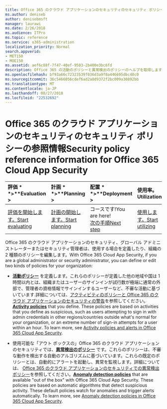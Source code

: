 ```yaml
---
title: Office 365 のクラウド アプリケーションのセキュリティのセキュリティ ポリシーの参照情報
ms.author: deniseb
author: denisebmsft
manager: laurawi
ms.date: 2/26/2018
ms.audience: ITPro
ms.topic: reference
ms.service: o365-administration
localization_priority: Normal
search.appverid:
- MET150
- MOE150
ms.assetid: aef6c88f-7f47-40ef-9503-2b400e3bc6fd
description: Office 365 の活動のポリシーと異常検出のポリシーのヘルプを取得します。
ms.openlocfilehash: bf93a66c72323539f036d3a9f8a446695dbc40c0
ms.sourcegitcommit: 36c5466056cdef6ad2a8d9372f2bc009a30892bb
ms.translationtype: MT
ms.contentlocale: ja-JP
ms.lasthandoff: 08/27/2018
ms.locfileid: "22532692"
---
```

# <a name="security-policy-reference-information-for-office-365-cloud-app-security"></a><span data-ttu-id="4cfcf-103">Office 365 のクラウド アプリケーションのセキュリティのセキュリティ ポリシーの参照情報</span><span class="sxs-lookup"><span data-stu-id="4cfcf-103">Security policy reference information for Office 365 Cloud App Security</span></span>
  
|<span data-ttu-id="4cfcf-104">評価 * *\>**</span><span class="sxs-lookup"><span data-stu-id="4cfcf-104">****Evaluation** \>**</span></span>|<span data-ttu-id="4cfcf-105">計画 * *\>**</span><span class="sxs-lookup"><span data-stu-id="4cfcf-105">****Planning** \>**</span></span>|<span data-ttu-id="4cfcf-106">配置 * *\>**</span><span class="sxs-lookup"><span data-stu-id="4cfcf-106">****Deployment** \>**</span></span>|<span data-ttu-id="4cfcf-107">使用率。</span><span class="sxs-lookup"><span data-stu-id="4cfcf-107">****Utilization****</span></span>|
|:-----|:-----|:-----|:-----|
|[<span data-ttu-id="4cfcf-108">評価を開始します。</span><span class="sxs-lookup"><span data-stu-id="4cfcf-108">Start evaluating</span></span>](office-365-cas-overview.md) <br/> |[<span data-ttu-id="4cfcf-109">計画の開始します。</span><span class="sxs-lookup"><span data-stu-id="4cfcf-109">Start planning</span></span>](get-ready-for-office-365-cas.md) <br/> |<span data-ttu-id="4cfcf-110">コースです!</span><span class="sxs-lookup"><span data-stu-id="4cfcf-110">You are here!</span></span>  <br/> [<span data-ttu-id="4cfcf-111">次の手順</span><span class="sxs-lookup"><span data-stu-id="4cfcf-111">Next step</span></span>](review-office-365-cas-alerts.md) <br/> |[<span data-ttu-id="4cfcf-112">使用します。</span><span class="sxs-lookup"><span data-stu-id="4cfcf-112">Start utilizing</span></span>](utilization-activities-for-ocas.md) <br/> |
   
<span data-ttu-id="4cfcf-113">Office 365 のクラウド アプリケーションのセキュリティ、グローバル アドミニストレーターまたはセキュリティ管理者は、使用する場合を定義したり、組織の 2 種類のポリシーを編集します。</span><span class="sxs-lookup"><span data-stu-id="4cfcf-113">With Office 365 Cloud App Security, if you are a global administrator or security administrator, you can define or edit two kinds of policies for your organization:</span></span>
  
- <span data-ttu-id="4cfcf-p101">**[活動ポリシー](activity-policies-and-alerts.md)** を定義します。これらのポリシーが定義した他の地域や国は 1 時間以内とは、組織またはユーザーのサインインが試行数が極端に通常の外部で、管理者の資格情報でサインインするユーザーなど、不審な活動に基づいています.詳細については、[アクティビティのポリシーと Office 365 のクラウド アプリケーションのセキュリティの警告](activity-policies-and-alerts.md)を参照してください。</span><span class="sxs-lookup"><span data-stu-id="4cfcf-p101">**[Activity policies](activity-policies-and-alerts.md)** that you define. These policies are based on activities that you define as suspicious, such as users attempting to sign in with admin credentials in other regions/countries outside what's normal for your organization, or an extreme number of sign-in attempts for a user within an hour. To learn more, see [Activity policies and alerts in Office 365 Cloud App Security](activity-policies-and-alerts.md).</span></span>
    
- <span data-ttu-id="4cfcf-p102">使用可能な「アウト ボックスの」Office 365 のクラウド アプリケーションのセキュリティでは、**[異常検出のポリシー](anomaly-detection-policies-in-ocas.md)** です。これらのポリシーは、不審な動作を検出する自動のアルゴリズムに基づいています。これらの既定のポリシーとは、自動的にアラートを起動し、異常を監視します。詳細については、 [Office 365 のクラウド アプリケーションのセキュリティでの異常検出ポリシー](anomaly-detection-policies-in-ocas.md)を参照してください。</span><span class="sxs-lookup"><span data-stu-id="4cfcf-p102">**[Anomaly detection policies](anomaly-detection-policies-in-ocas.md)** that are available "out of the box" with Office 365 Cloud App Security. These policies are based on automatic algorithms that detect suspicious activity. These default policies watch for anomalies and trigger alerts automatically. To learn more, see [Anomaly detection policies in Office 365 Cloud App Security](anomaly-detection-policies-in-ocas.md).</span></span>
    

